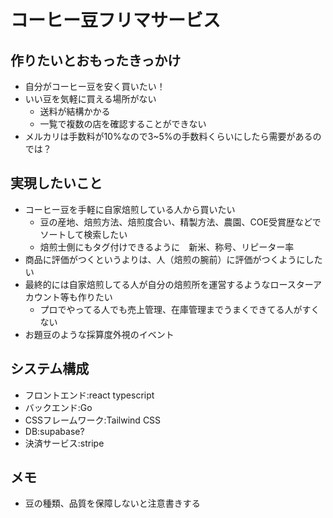 # コーヒー豆フリマサービス

## 作りたいとおもったきっかけ
- 自分がコーヒー豆を安く買いたい！
- いい豆を気軽に買える場所がない
  - 送料が結構かかる
  - 一覧で複数の店を確認することができない
- メルカリは手数料が10%なので3~5%の手数料くらいにしたら需要があるのでは？

## 実現したいこと
- コーヒー豆を手軽に自家焙煎している人から買いたい
  - 豆の産地、焙煎方法、焙煎度合い、精製方法、農園、COE受賞歴などでソートして検索したい
  - 焙煎士側にもタグ付けできるように　新米、称号、リピーター率
- 商品に評価がつくというよりは、人（焙煎の腕前）に評価がつくようにしたい
- 最終的には自家焙煎してる人が自分の焙煎所を運営するようなロースターアカウント等も作りたい
  - プロでやってる人でも売上管理、在庫管理までうまくできてる人がすくない
- お題豆のような採算度外視のイベント

## システム構成
- フロントエンド:react typescript
- バックエンド:Go
- CSSフレームワーク:Tailwind CSS
- DB:supabase?
- 決済サービス:stripe

## メモ
- 豆の種類、品質を保障しないと注意書きする